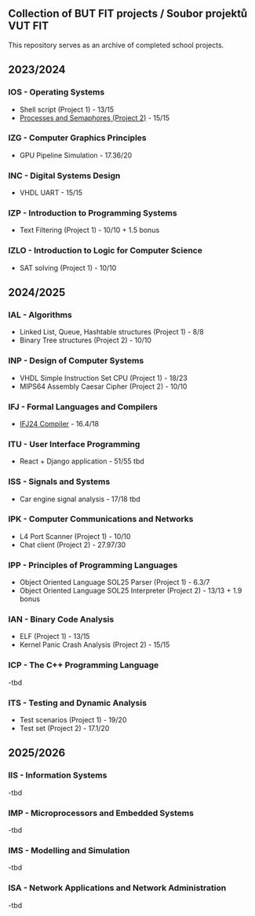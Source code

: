 ## Collection of BUT FIT projects / Soubor projektů VUT FIT

This repository serves as an archive of completed school projects.

## 2023/2024
### IOS - Operating Systems
- Shell script (Project 1) - 13/15
- [Processes and Semaphores (Project 2)](https://github.com/0x6B6/IOS-2024-project-2) - 15/15

### IZG - Computer Graphics Principles
- GPU Pipeline Simulation - 17.36/20

### INC - Digital Systems Design
- VHDL UART - 15/15

### IZP - Introduction to Programming Systems
- Text Filtering (Project 1) - 10/10 + 1.5 bonus

### IZLO - Introduction to Logic for Computer Science
- SAT solving (Project 1) - 10/10

## 2024/2025
### IAL - Algorithms
- Linked List, Queue, Hashtable structures (Project 1) - 8/8
- Binary Tree structures (Project 2) - 10/10

### INP - Design of Computer Systems
- VHDL Simple Instruction Set CPU (Project 1) - 18/23
- MIPS64 Assembly Caesar Cipher (Project 2) - 10/10

### IFJ - Formal Languages and Compilers
- [IFJ24 Compiler](https://github.com/0x6B6/IFJ24-interpreter) - 16.4/18

### ITU - User Interface Programming
- React + Django application - 51/55 tbd

### ISS - Signals and Systems
- Car engine signal analysis - 17/18 tbd

### IPK - Computer Communications and Networks
- L4 Port Scanner (Project 1) - 10/10
- Chat client (Project 2) - 27.97/30

### IPP - Principles of Programming Languages
- Object Oriented Language SOL25 Parser (Project 1) - 6.3/7
- Object Oriented Language SOL25 Interpreter (Project 2) - 13/13 + 1.9 bonus

### IAN - Binary Code Analysis
- ELF (Project 1) - 13/15
- Kernel Panic Crash Analysis (Project 2) - 15/15

### ICP - The C++ Programming Language
-tbd

### ITS - Testing and Dynamic Analysis
- Test scenarios (Project 1) - 19/20
- Test set (Project 2) - 17.1/20

## 2025/2026

### IIS - Information Systems
-tbd

### IMP - Microprocessors and Embedded Systems
-tbd

### IMS - Modelling and Simulation
-tbd

### ISA - Network Applications and Network Administration
-tbd
